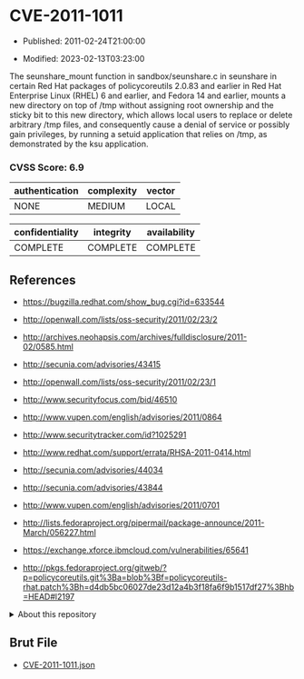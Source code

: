 # CVE-2011-1011

- Published: 2011-02-24T21:00:00

- Modified: 2023-02-13T03:23:00

The seunshare_mount function in sandbox/seunshare.c in seunshare in certain Red Hat packages of policycoreutils 2.0.83 and earlier in Red Hat Enterprise Linux (RHEL) 6 and earlier, and Fedora 14 and earlier, mounts a new directory on top of /tmp without assigning root ownership and the sticky bit to this new directory, which allows local users to replace or delete arbitrary /tmp files, and consequently cause a denial of service or possibly gain privileges, by running a setuid application that relies on /tmp, as demonstrated by the ksu application.

### CVSS Score: **6.9**

| authentication | complexity | vector |
| --- | --- | --- |
| NONE | MEDIUM | LOCAL |

| confidentiality | integrity | availability |
| --- | --- | --- |
| COMPLETE | COMPLETE | COMPLETE |

## References

* https://bugzilla.redhat.com/show_bug.cgi?id=633544

* http://openwall.com/lists/oss-security/2011/02/23/2

* http://archives.neohapsis.com/archives/fulldisclosure/2011-02/0585.html

* http://secunia.com/advisories/43415

* http://openwall.com/lists/oss-security/2011/02/23/1

* http://www.securityfocus.com/bid/46510

* http://www.vupen.com/english/advisories/2011/0864

* http://www.securitytracker.com/id?1025291

* http://www.redhat.com/support/errata/RHSA-2011-0414.html

* http://secunia.com/advisories/44034

* http://secunia.com/advisories/43844

* http://www.vupen.com/english/advisories/2011/0701

* http://lists.fedoraproject.org/pipermail/package-announce/2011-March/056227.html

* https://exchange.xforce.ibmcloud.com/vulnerabilities/65641

* http://pkgs.fedoraproject.org/gitweb/?p=policycoreutils.git%3Ba=blob%3Bf=policycoreutils-rhat.patch%3Bh=d4db5bc06027de23d12a4b3f18fa6f9b1517df27%3Bhb=HEAD#l2197

<details>
<summary>About this repository</summary> 

  This repository is part of the project [Live Hack CVE](https://github.com/Live-Hack-CVE). Main website can be found [www.live-hack.org](https://www.live-hack.org) 
  
  Made by [Sn0wAlice](https://github.com/Sn0wAlice) for the people that care about security and need to have a feed of the latest CVEs. Hope you enjoy it, don't forget to star the repo and follow me on [Twitter](https://twitter.com/Sn0wAlice) and [Github](https://github.com/Sn0wAlice). And that is my [personnal website](https://www.alice-snow.me/)

  - [Home Page](https://github.com/Live-Hack-CVE)
  - [Framework](https://github.com/Live-Hack-CVE/cve-framework)
  - [CVE database](https://github.com/Live-Hack-CVE/full_database)
  - [Changelog](https://github.com/Live-Hack-CVE/Changelog)
</details>

## Brut File

* [CVE-2011-1011.json](https://raw.githubusercontent.com/Live-Hack-CVE/full_database/main/cves/2011/CVE-2011-1011.json)

